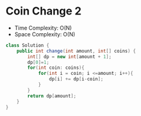 # Coin Change 2

- Time Complexity: O(N)
- Space Complexity: O(N)

```java
class Solution {
    public int change(int amount, int[] coins) {
        int[] dp = new int[amount + 1];
        dp[0]=1;
        for(int coin: coins){
            for(int i = coin; i <=amount; i++){
                dp[i] += dp[i-coin];
            }
        }
        return dp[amount];
    }
}
```
